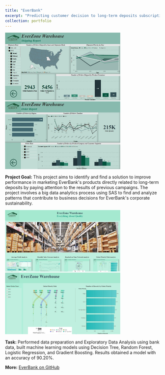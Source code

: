 ```yaml
---
title: "EverBank"
excerpt: "Predicting customer decision to long-term deposits subscription based on bank data using machine learning created in SAS.<br><br><img src='/images/pf2.jpg' style='width:auto; height: 200px'> <img src='/images/pf2.1.jpg' style='width:auto; height: 200px'>"
collection: portfolio
---
```

 
<img src='/images/pf2.2.jpg' style= 'width:375px; height:220px'> <img src='/images/pf2.3.jpg' style= 'width:375px; height:220px'>

**Project Goal:** This project aims to identify and find a solution to improve performance in marketing EverBank's products directly related to long-term deposits by paying attention to the results of previous campaigns. The project involves a big data analytics process using SAS to find and analyze patterns that contribute to business decisions for EverBank's corporate sustainability. 

<img src='/images/pf2.4.jpg' style= 'width:375px; height:200px'> <img src='/images/pf2.5.jpg' style= 'width:375px; height:200px'>

**Task:** Performed data preparation and Exploratory Data Analysis using bank data, built machine learning models using Decision Tree, Random Forest, Logistic Regression, and Gradient Boosting. Results obtained a model with an accuracy of 90.20%.

**More:** [EverBank on GitHub](https://github.com/antonettekelly/EverBank)
